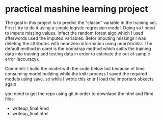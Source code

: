# practical mashine learning project

The goal in this project is to predict the "classe" variable in the training set. First I try to do it using a simple logistic regression model. Doing so I need to impute missing values. Infact the random forest algo which I used afterwords used the imputed variables. Befor imputing missings I was deleting the attributes with near zero information using nearZeroVar. The default method in caret is the bootstrap method which spilts the training data into training and testing data in order to estimate the out of sample error (accuracy).

Comment: I build the model with the code below but because of time consuming model building while the knitr process I saved the required models using save. so while I wrote this knitr I load the important obkects again

you need to get the repo using git in order to downlaod the html and Rmd files
* writeup_final.Rmd
* writeup_final.html
